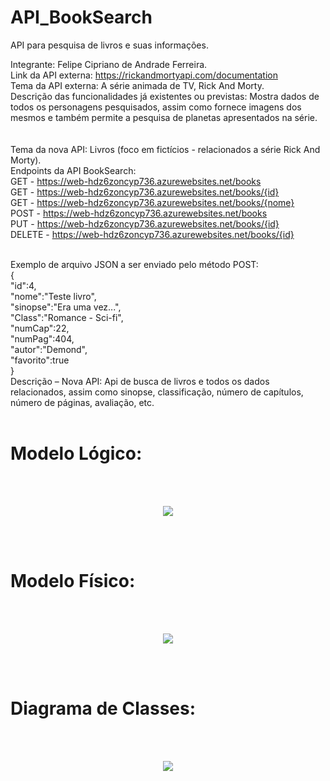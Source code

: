 # API_BookSearch
API para pesquisa de livros e suas informações.

Integrante: Felipe Cipriano de Andrade Ferreira.
<br>
Link da API externa: https://rickandmortyapi.com/documentation 
<br>
Tema da API externa: A série animada de TV, Rick And Morty. 
<br>
Descrição das funcionalidades já existentes ou previstas: Mostra dados de todos os personagens pesquisados, assim como fornece imagens dos mesmos e também permite a pesquisa de planetas apresentados na série.  
<br>
<br>
Tema da nova API: Livros (foco em fictícios -  relacionados a série Rick And Morty). 
<br>
Endpoints da API BookSearch: 
<br>
GET - https://web-hdz6zoncyp736.azurewebsites.net/books </br>
GET - https://web-hdz6zoncyp736.azurewebsites.net/books/{id} </br>
GET - https://web-hdz6zoncyp736.azurewebsites.net/books/{nome} </br>
POST - https://web-hdz6zoncyp736.azurewebsites.net/books </br>
PUT - https://web-hdz6zoncyp736.azurewebsites.net/books/{id} </br>
DELETE - https://web-hdz6zoncyp736.azurewebsites.net/books/{id} </br>


<br>
Exemplo de arquivo JSON a ser enviado pelo método POST: 
<br>
{ </br>
  "id":4, </br>
  "nome":"Teste livro", </br>
  "sinopse":"Era uma vez...", </br>
  "Class":"Romance - Sci-fi", </br>
  "numCap":22, </br>
  "numPag":404, </br>
  "autor":"Demond", </br>
  "favorito":true </br>
}


<br>
Descrição – Nova API: Api de busca de livros e todos os dados relacionados, assim como sinopse, classificação, número de capítulos, número de páginas, avaliação, etc. 
</br>
</br>

# Modelo Lógico:
</br>
</br>
<p align="center">
<img src="https://github.com/NuclearBug/API_BookSearch/assets/71195558/d47bb838-1660-4523-b590-7226e60a18ab.png"/>
</p>
</br>
</br>

# Modelo Físico:
</br>
</br>
<p align="center">
<img src="https://github.com/NuclearBug/API_BookSearch/assets/71195558/aef282e3-e643-46f4-9a75-4c4dd596d828.png"/>
</p>
</br>
</br>

# Diagrama de Classes:
</br>
</br>
<p align="center">
<img src="https://github.com/NuclearBug/API_BookSearch/assets/71195558/9e3c14e6-ed80-4150-a461-db0d9845b2fc.png"/>
</p>
